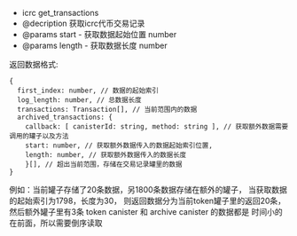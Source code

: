 
- icrc get_transactions
- @decription 获取icrc代币交易记录
- @params start - 获取数据起始位置 number
- @params length - 获取数据长度 number

返回数据格式:
```
{
  first_index: number, // 数据的起始索引
  log_length: number, // 总数据长度
  transactions: Transaction[], // 当前范围内的数据
  archived_transactions: {
    callback: [ canisterId: string, method: string ], // 获取额外数据需要调用的罐子以及方法
    start: number, // 获取额外数据传入的数据起始索引位置,
    length: number, // 获取额外数据传入的数据长度
    }[], // 超出当前范围，存储在交易记录罐里的数据
}

```
例如：当前罐子存储了20条数据，另1800条数据存储在额外的罐子，
当获取数据的起始索引为1798，长度为30，
则返回数据分为当前token罐子里的返回20条，然后额外罐子里有3条
token canister 和 archive canister 的数据都是 时间小的在前面，所以需要倒序读取
